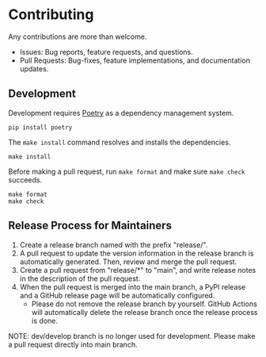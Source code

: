 # Contributing

Any contributions are more than welcome.

* Issues: Bug reports, feature requests, and questions.
* Pull Requests: Bug-fixes, feature implementations, and documentation updates.

## Development

Development requires [Poetry](https://python-poetry.org/) as a dependency management system.

```
pip install poetry
```

The `make install` command resolves and installs the dependencies.

```
make install
```

Before making a pull request, run `make format` and make sure `make check` succeeds.

```
make format
make check
```

## Release Process for Maintainers

1. Create a release branch named with the prefix "release/".
2. A pull request to update the version information in the release branch is automatically generated. Then, review and merge the pull request.
3. Create a pull request from "release/*" to "main", and write release notes in the description of the pull request.
4. When the pull request is merged into the main branch, a PyPI release and a GitHub release page will be automatically configured.
    - Please do not remove the release branch by yourself. GitHub Actions will automatically delete the release branch once the release process is done.

NOTE: dev/develop branch is no longer used for development. Please make a pull request directly into main branch.
